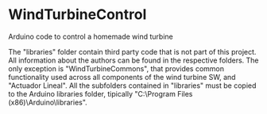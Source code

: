 # WindTurbineControl
Arduino code to control a homemade wind turbine

The "libraries" folder contain third party code that is not part of this project. All information about the authors can be found in the respective folders. The only exception is "WindTurbineCommons", that provides common functionality used across all components of the wind turbine SW, and "Actuador Lineal".
All the subfolders contained in "libraries" must be copied to the Arduino libraries folder, tipically "C:\Program Files (x86)\Arduino\libraries".